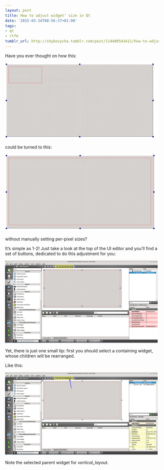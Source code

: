 ```yaml
---
layout: post
title: How to adjust widget’ size in Qt
date: '2015-03-24T08:56:37+01:00'
tags:
- qt
- rtfm
tumblr_url: http://shybovycha.tumblr.com/post/114480543411/how-to-adjust-widget-size-in-qt
---
```


Have you ever thought on how this:

<img src="/images/tumblr/qt_adjust_widget/tumblr_inline_nlphu7Lp7Q1qh5oee_500.png" />

could be turned to this:

<img src="/images/tumblr/qt_adjust_widget/tumblr_inline_nlphuiqjyZ1qh5oee_500.png" />

without manually setting per-pixel sizes?

It’s simple as 1-2! Just take a look at the top of the UI editor and you’ll find a set of buttons, dedicated to do this adjustment for you:

<img src="/images/tumblr/qt_adjust_widget/tumblr_inline_nlpi06oySm1qh5oee_500.png" />

Yet, there is just one small tip: first you should select a containing widget, whose children will be rearranged.

Like this:

<img src="/images/tumblr/qt_adjust_widget/tumblr_inline_nlpi0pvXoe1qh5oee_500.png" />

Note the selected parent widget for <i>vertical_layout.</i>

